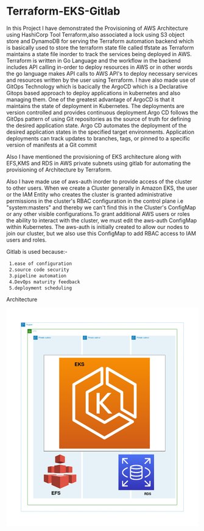 # Terraform-EKS-Gitlab

In this Project I have demonstrated the Provisioning of AWS Architecture using HashiCorp Tool Terraform,also associated a lock using S3 object store and DynamoDB for serving the Terraform automation backend which is basically used to store the terraform state file called tfstate as Terraform maintains a state file inorder to track the services being deployed in AWS. Terraform is written in Go Language and the workflow in the backend includes API calling in-order to deploy resources in AWS or in other words the go language makes API calls to AWS API's to deploy necessary services and resources written by the user using Terraform. I have also made use of GitOps Technology which is bacically the ArgoCD which is a Declarative Gitops based approach to deploy applications in kubernetes and also managing them. One of the greatest advantage of ArgoCD is that it maintains the state of deployment in Kubernetes. The deployments are version controlled and provides continuous deployment.Argo CD follows the GitOps pattern of using Git repositories as the source of truth for defining the desired application state. Argo CD automates the deployment of the desired application states in the specified target environments. Application deployments can track updates to branches, tags, or pinned to a specific version of manifests at a Git commit

Also I have mentioned the provisioning of EKS architecture along with EFS,KMS and RDS in AWS private subnets using gitlab for automating the provisioning of Architecture by Terraform.

Also I have made use of aws-auth inorder to provide access of the cluster to other users. When we create a Cluster generally in Amazon EKS, the user or the IAM Entity who creates the cluster is granted administrative permissions in the cluster's RBAC configuration in the control plane i.e "system:masters" and thereby we can't find this in the Cluster's ConfigMap or any other visible configurations.To grant additional AWS users or roles the ability to interact with the cluster, we must edit the aws-auth ConfigMap within Kubernetes. The aws-auth is initially created to allow our nodes to join our cluster, but we also use this ConfigMap to add RBAC access to IAM users and roles.

Gitlab is used because:-

     1.ease of configuration
     2.source code security
     3.pipeline automation
     4.DevOps maturity feedback
     5.deployment scheduling

Architecture

![alt text](https://github.com/Abhishek010397/Terraform-EKS-Gitlab/blob/master/Architecture.png)
